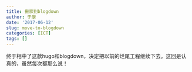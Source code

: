 ```yaml
---
title: 搬家到blogdown
author: 于康
date: '2017-06-12'
slug: move-to-blogdown
categories: [ICT]
tags: []
---
```


终于相中了这款hugo和blogdown，决定把以前的烂尾工程继续下去。这回是认真的，虽然每次都那么说！